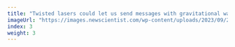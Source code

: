 ```yaml
---
title: "Twisted lasers could let us send messages with gravitational waves"
imageUrl: "https://images.newscientist.com/wp-content/uploads/2023/09/22112712/SEI_172755805.jpg?width=600"
index: 3
weight: 3
---
```

